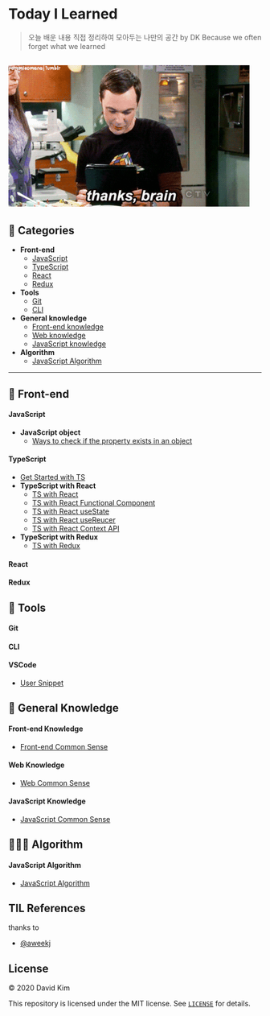 # Today I Learned 

> 오늘 배운 내용 직접 정리하여 모아두는 나만의 공간 by DK
> Because we often forget what we learned 

![Alt Text](./assets/thanks_brain.gif "Thanks, brain")
---

## 📝 Categories

* **Front-end**
  * [JavaScript](#javascript)
  * [TypeScript](#typescript)
  * [React](#react)
  * [Redux](#redux)
* **Tools**
  * [Git](#git)
  * [CLI](#cli)
* **General knowledge**
  * [Front-end knowledge](#front-end-knowledge)
  * [Web knowledge](#web-knoweldge)
  * [JavaScript knowledge](#javascript-knowledge)
* **Algorithm**
  * [JavaScript Algorithm](#javascript-algorithm)

---

## 🙌 Front-end

#### JavaScript
* **JavaScript object**
  * [Ways to check if the property exists in an object](./front-end/JavaScript/PropertyInObject.md)

#### TypeScript

* [Get Started with TS](./front-end/TypeScript/getStartedWithTS.md)
* **TypeScript with React**
  * [TS with React](./front-end/TypeScript/reactWithTS.md)
  * [TS with React Functional Component](./front-end/TypeScript/reactFunctionalComponentTS.md)
  * [TS with React useState](./front-end/TypeScript/reactUseStateTS.md)
  * [TS with React useReucer](./front-end/TypeScript/reactUseReducerTS.md)
  * [TS with React Context API](./front-end/TypeScript/reactContextTS.md)
* **TypeScript with Redux**
  * [TS with Redux](./front-end/TypeScript/reduxWithTS.md)

#### React

#### Redux

## 🔧 Tools

#### Git

#### CLI

#### VSCode

* [User Snippet](./tools/VSCode/userSnippet.md)

## 🧩 General Knowledge

#### Front-end Knowledge

* [Front-end Common Sense](./general-knowledge/Front-end-knowledge/front-endCommonSense.md)

#### Web Knowledge

* [Web Common Sense](./general-knowledge/Web-knowledge/webCommonSense.md)

#### JavaScript Knowledge
* [JavaScript Common Sense](./general-knowledge/Front-end-knowledge/front-endCommonSense.md)

## 🧑🏻‍💻 Algorithm

#### JavaScript Algorithm

* [JavaScript Algorithm](./algorithm/JavaScriptAlgorithm.md)

## TIL References
thanks to
* [@aweekj](https://github.com/aweekj/TIL)

## License

© 2020 David Kim

This repository is licensed under the MIT license. See [`LICENSE`](./LICENSE) for details.